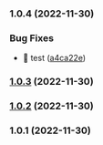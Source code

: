 

### 1.0.4 (2022-11-30)


### Bug Fixes

* 🐛 test ([a4ca22e](https://github.com/HENDDJ/vue3-hooks-utils/commit/a4ca22e63c2110d171806de4e54142438b1b2092))

### [1.0.3](https://github.com/HENDDJ/vue3-hooks-utils/compare/1.0.2...1.0.3) (2022-11-30)

### [1.0.2](https://github.com/HENDDJ/vue3-hooks-utils/compare/1.0.1...1.0.2) (2022-11-30)

### 1.0.1 (2022-11-30)
